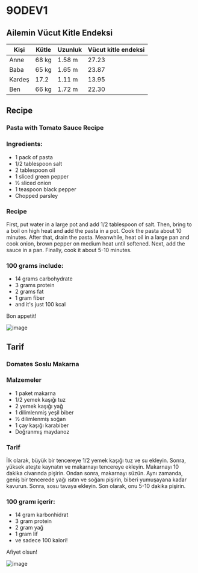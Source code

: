 # 9ODEV1

## Ailemin Vücut Kitle Endeksi

| Kişi |  Kütle |  Uzunluk  | Vücut kitle endeksi |
| ------|--------|-----------|----------------------|
| Anne |  68 kg |  1.58 m |  27.23 |
| Baba |  65 kg |  1.65 m |  23.87 |
| Kardeş | 17.2 | 1.11 m | 13.95 |
| Ben | 66 kg | 1.72 m | 22.30 |

## Recipe

### Pasta with Tomato Sauce Recipe

### Ingredients: 

+ 1 pack of pasta
+ 1/2 tablespoon salt
+ 2 tablespoon oil
+ 1 sliced  green pepper
+ ½ sliced onion
+ 1 teaspoon black pepper
+ Chopped parsley

### Recipe

First, put water in a large pot and add 1/2 tablespoon of salt. Then, bring to a boil on high heat and add the pasta in a pot. Cook the pasta about 10 minutes. After that, drain the pasta. Meanwhile, heat oil in a large pan and cook onion, brown pepper on medium heat until softened. Next, add the sauce in a pan. Finally, cook it about 5-10 minutes. 

### 100 grams include:
+ 14 grams carbohydrate
+ 3 grams protein 
+ 2 grams fat
+ 1 gram fiber
+ and it's just 100 kcal

Bon appetit!

![image](https://user-images.githubusercontent.com/62704534/78454220-6388aa80-769f-11ea-9186-4f060f3072e2.png)


## Tarif

### Domates Soslu Makarna

### Malzemeler 

+ 1 paket makarna
+ 1/2 yemek kaşığı tuz
+ 2 yemek kaşığı yağ
+ 1 dilimlenmiş yeşil biber
+ ½ dilimlenmiş soğan
+ 1 çay kaşığı karabiber 
+ Doğranmış maydanoz

### Tarif

İlk olarak, büyük bir tencereye 1/2 yemek kaşığı tuz ve su ekleyin. Sonra, yüksek ateşte kaynatın ve makarnayı tencereye ekleyin.
Makarnayı 10 dakika civarında pişirin. Ondan sonra, makarnayı süzün. Aynı zamanda, geniş bir tencerede yağı ısıtın ve soğanı pişirin,
biberi yumuşayana kadar kavurun. Sonra, sosu tavaya ekleyin. Son olarak, onu 5-10 dakika pişirin.

### 100 gramı içerir:
+ 14 gram karbonhidrat 
+ 3 gram protein
+ 2 gram yağ 
+ 1 gram lif
+ ve sadece 100 kalori!

Afiyet olsun!

![image](https://user-images.githubusercontent.com/62704534/78454220-6388aa80-769f-11ea-9186-4f060f3072e2.png)






